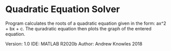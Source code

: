   Quadratic Equation Solver
  =========================
  
  Program calculates the roots of a quadratic equation given in the form: ax^2 + bx + c.
  The quradratic equation then plots the graph of the entered equation.
  
  Version: 1.0
  IDE: MATLAB R2020b
  Author: Andrew Knowles 2018
